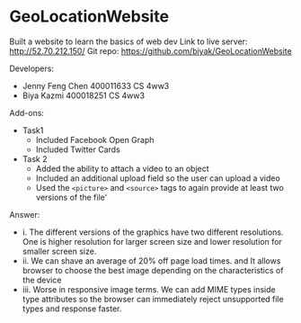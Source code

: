# GeoLocationWebsite
Built a website to learn the basics of web dev
Link to live server: http://52.70.212.150/
Git repo: https://github.com/biyak/GeoLocationWebsite

Developers:
  - Jenny Feng Chen 400011633 CS 4ww3
  - Biya Kazmi 400018251 CS 4ww3
  
Add-ons:
  - Task1 
    - Included Facebook Open Graph
    - Included Twitter Cards
  - Task 2
    - Added the ability to attach a video to an object
    - Included an additional upload field so the user can upload a video
    - Used the `<picture>` and `<source>` tags to again provide at least two versions of the file'

Answer:
- i. The different versions of the graphics have two different resolutions. One is higher resolution for larger screen size and lower resolution for smaller screen size.
- ii. We can shave an average of 20% off page load times. and   It allows browser to choose the best image depending on the characteristics of the device <br> 
- iii. Worse in responsive image terms. We can add MIME types inside type attributes so the browser can immediately reject unsupported file types and response faster.
